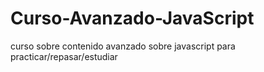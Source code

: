 # Curso-Avanzado-JavaScript
curso sobre contenido avanzado sobre javascript para practicar/repasar/estudiar
